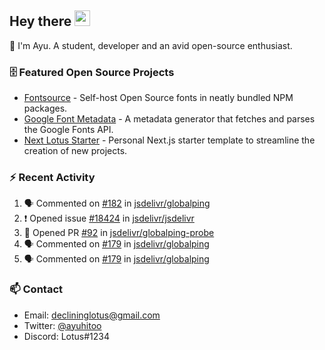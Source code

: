 ## Hey there <img src="https://media.giphy.com/media/hvRJCLFzcasrR4ia7z/giphy.gif" width="25" height="25">

📝 I'm Ayu. A student, developer and an avid open-source enthusiast.

### 🗄 Featured Open Source Projects

- [Fontsource](https://github.com/fontsource/fontsource) - Self-host Open Source fonts in neatly bundled NPM packages.
- [Google Font Metadata](https://github.com/fontsource/google-font-metadata) - A metadata generator that fetches and parses the Google Fonts API.
- [Next Lotus Starter](https://github.com/DecliningLotus/next-lotus-starter) - Personal Next.js starter template to streamline the creation of new projects.

### ⚡ Recent Activity

<!--START_SECTION:activity-->

1. 🗣 Commented on [#182](https://github.com/jsdelivr/globalping/issues/182) in [jsdelivr/globalping](https://github.com/jsdelivr/globalping)
2. ❗️ Opened issue [#18424](https://github.com/jsdelivr/jsdelivr/issues/18424) in [jsdelivr/jsdelivr](https://github.com/jsdelivr/jsdelivr)
3. 💪 Opened PR [#92](https://github.com/jsdelivr/globalping-probe/pull/92) in [jsdelivr/globalping-probe](https://github.com/jsdelivr/globalping-probe)
4. 🗣 Commented on [#179](https://github.com/jsdelivr/globalping/issues/179) in [jsdelivr/globalping](https://github.com/jsdelivr/globalping)
5. 🗣 Commented on [#179](https://github.com/jsdelivr/globalping/issues/179) in [jsdelivr/globalping](https://github.com/jsdelivr/globalping)
<!--END_SECTION:activity-->

### 📫 Contact

- Email: declininglotus@gmail.com
- Twitter: [@ayuhitoo](https://twitter.com/ayuhitoo)
- Discord: Lotus#1234
